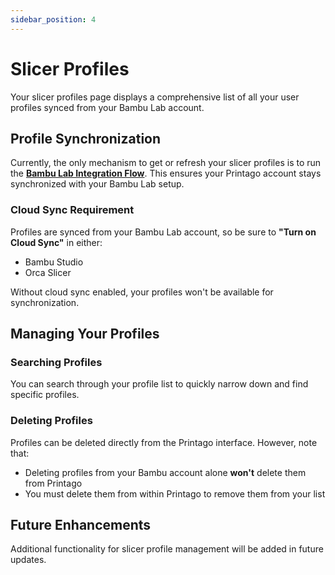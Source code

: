 ```yaml
---
sidebar_position: 4
---
```


# Slicer Profiles

Your slicer profiles page displays a comprehensive list of all your user profiles synced from your Bambu Lab account.

## Profile Synchronization

Currently, the only mechanism to get or refresh your slicer profiles is to run the [**Bambu Lab Integration Flow**](/docs/printing/printer-setup/bambu-lab-integration.md). This ensures your Printago account stays synchronized with your Bambu Lab setup.

### Cloud Sync Requirement

Profiles are synced from your Bambu Lab account, so be sure to **"Turn on Cloud Sync"** in either:
- Bambu Studio
- Orca Slicer

Without cloud sync enabled, your profiles won't be available for synchronization.

## Managing Your Profiles

### Searching Profiles
You can search through your profile list to quickly narrow down and find specific profiles.

### Deleting Profiles
Profiles can be deleted directly from the Printago interface. However, note that:
- Deleting profiles from your Bambu account alone **won't** delete them from Printago
- You must delete them from within Printago to remove them from your list

## Future Enhancements

Additional functionality for slicer profile management will be added in future updates.

